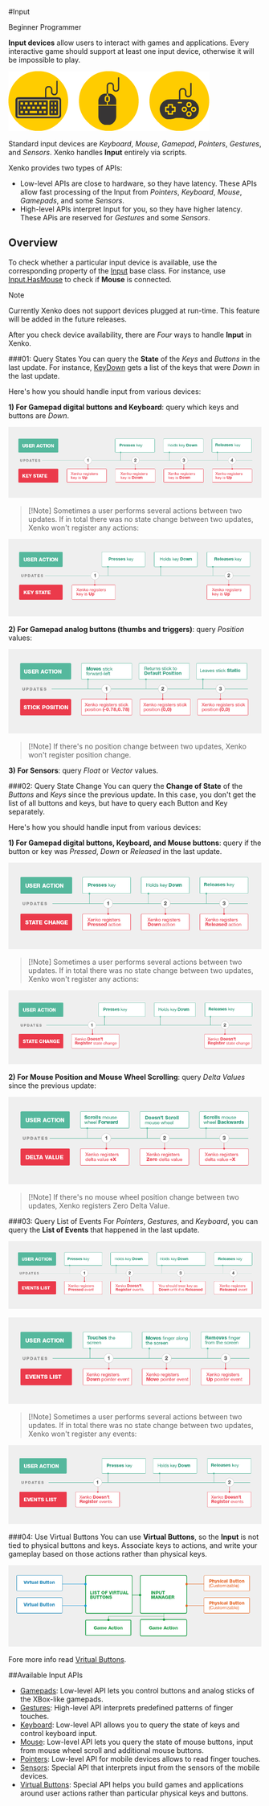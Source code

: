 #Input

<span class="label label-doc-level">Beginner</span>
<span class="label label-doc-audience">Programmer</span>

**Input devices** allow users to interact with games and applications.
Every interactive game should support at least one input device, otherwise it will be impossible to play.

![Input Devices](media/input-device-icons.png)

Standard input devices are _Keyboard_, _Mouse_, _Gamepad_, _Pointers_, _Gestures_, and _Sensors_.
Xenko handles **Input** entirely via scripts.

Xenko provides two types of APIs:
* Low-level APIs are close to hardware, so they have latency.
These APIs allow fast processing of the Input from _Pointers_, _Keyboard_, _Mouse_, _Gamepads_, and some _Sensors_.
* High-level APIs interpret Input for you, so they have higher latency.
These APis are reserved for _Gestures_ and some _Sensors_.

## Overview
To check whether a particular input device is available,
use the corresponding property of the [Input](xref="SiliconStudio.Xenko.Input.InputManager") base class.
For instance, use [Input.HasMouse](xref="SiliconStudio.Xenko.Input.InputManager.HasMouse") to check if **Mouse** is connected.

> [!Note] 
> Currently Xenko does not support devices plugged at run-time. This feature will be added in the future releases.

After you check device availability, there are _Four_ ways to handle **Input** in Xenko.

###01: Query States
You can query the **State** of the _Keys_ and _Buttons_ in the last update.
For instance, [KeyDown](xref="SiliconStudio.Xenko.Input.InputManager.KeyDown") gets a list of the keys that were _Down_ in the last update.

Here's how you should handle input from various devices:

**1) For Gamepad digital buttons and Keyboard**: query which keys and buttons are _Down_.

![Query Key States](media/index-state-one-action-between-updates.png)

> [!Note] Sometimes a user performs several actions between two updates.
> If in total there was no state change between two updates, Xenko won't register any actions:

![Several Actions between Updates](media/index-state-several-actions-between-updates.png)

**2) For Gamepad analog buttons (thumbs and triggers)**: query _Position_ values:

![Position of Analog Sticks](media/index-state-analog-stick-position.png)

> [!Note] If there's no position change between two updates, Xenko won't register position change.

**3) For Sensors**: query _Float_ or _Vector_ values.

###02: Query State Change
You can query the **Change of State** of the _Buttons_ and _Keys_ since the previous update.
In this case, you don't get the list of all buttons and keys, but have to query each Button and Key separately.

Here's how you should handle input from various devices:

**1) For Gamepad digital buttons, Keyboard, and Mouse buttons**: query if the button or key was _Pressed_, _Down_ or _Released_ in the last update.

![Query Key State Change](media/index-state-change-one-action-between-updates.png)

> [!Note] Sometimes a user performs several actions between two updates.
> If in total there was no state change between two updates, Xenko won't register any actions:

![Several Actions between Updates](media/index-state-change-several-actions-between-updates.png)

**2) For Mouse Position and Mouse Wheel Scrolling**: query _Delta Values_ since the previous update:

![Mouse Wheel Delta](media/index-state-change-mouse-wheel-scroll.png)

> [!Note] If there's no mouse wheel position change between two updates, Xenko registers Zero Delta Value.

###03: Query List of Events
For _Pointers_, _Gestures_, and _Keyboard_, you can query the **List of Events** that happened in the last update.

![Query Events List](media/index-events-list-one-action-between-updates.png)

![Query Pointer Events List](media/index-pointer-events-list-one-action-between-updates.png)

> [!Note] Sometimes a user performs several actions between two updates.
> If in total there was no state change between two updates, Xenko won't register any events:

![Several Actions between Update](media/index-events-list-several-actions-between-updates.png)

###04: Use Virtual Buttons
You can use **Virtual Buttons**, so the **Input** is not tied to physical buttons and keys.
Associate keys to actions, and write your gameplay based on those actions rather than physical keys.

![Virtual Buttons](media/index-how-virtual-button-work.png)

Fore more info read [Vritual Buttons](virtual-buttons.md).

##Available Input APIs
* [Gamepads](gamepads.md): Low-level API lets you control buttons and analog sticks of the XBox-like gamepads.
* [Gestures](gestures.md): High-level API interprets predefined patterns of finger touches.
* [Keyboard](keyboard.md): Low-level API allows you to query the state of keys and control keyboard input.
* [Mouse](mouse.md): Low-level API lets you query the state of mouse buttons, input from mouse wheel scroll and additional mouse buttons.
* [Pointers](pointers.md): Low-level API for mobile devices allows to read finger touches.
* [Sensors](sensors.md): Special API that interprets input from the sensors of the mobile devices.
* [Virtual Buttons](virtual-buttons.md): Special API helps you build games and applications around user actions rather than particular physical keys and buttons.
